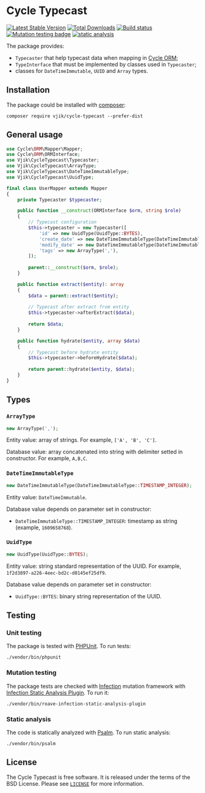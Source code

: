 # Cycle Typecast

[![Latest Stable Version](https://poser.pugx.org/vjik/cycle-typecast/v/stable.png)](https://packagist.org/packages/vjik/cycle-typecast)
[![Total Downloads](https://poser.pugx.org/vjik/cycle-typecast/downloads.png)](https://packagist.org/packages/vjik/cycle-typecast)
[![Build status](https://github.com/vjik/cycle-typecast/workflows/build/badge.svg)](https://github.com/vjik/cycle-typecast/actions?query=workflow%3Abuild)
[![Mutation testing badge](https://img.shields.io/endpoint?style=flat&url=https%3A%2F%2Fbadge-api.stryker-mutator.io%2Fgithub.com%2Fvjik%2Fcycle-typecast%2Fmaster)](https://dashboard.stryker-mutator.io/reports/github.com/vjik/cycle-typecast/master)
[![static analysis](https://github.com/vjik/cycle-typecast/workflows/static%20analysis/badge.svg)](https://github.com/vjik/cycle-typecast/actions?query=workflow%3A%22static+analysis%22)

The package provides:

- `Typecaster` that help typecast data when mapping in [Cycle ORM](https://cycle-orm.dev/);
- `TypeInterface` that must be implemented by classes used in `Typecaster`;
- classes for `DateTimeImmutable`, `UUID` and `Array` types.

## Installation

The package could be installed with [composer](https://getcomposer.org/download/):

```shell
composer require vjik/cycle-typecast --prefer-dist
```

## General usage

```php
use Cycle\ORM\Mapper\Mapper;
use Cycle\ORM\ORMInterface;
use Vjik\CycleTypecast\Typecaster;
use Vjik\CycleTypecast\ArrayType;
use Vjik\CycleTypecast\DateTimeImmutableType;
use Vjik\CycleTypecast\UuidType;

final class UserMapper extends Mapper
{
    private Typecaster $typecaster;

    public function __construct(ORMInterface $orm, string $role)
    {
        // Typecast configuration
        $this->typecaster = new Typecaster([
            'id' => new UuidType(UuidType::BYTES),
            'create_date' => new DateTimeImmutableType(DateTimeImmutableType::TIMESTAMP_INTEGER),
            'modify_date' => new DateTimeImmutableType(DateTimeImmutableType::TIMESTAMP_INTEGER),
            'tags' => new ArrayType(','),
        ]);
        
        parent::__construct($orm, $role);
    }

    public function extract($entity): array
    {
        $data = parent::extract($entity);
        
        // Typecast after extract from entity
        $this->typecaster->afterExtract($data);
        
        return $data;
    }

    public function hydrate($entity, array $data)
    {
        // Typecast before hydrate entity
        $this->typecaster->beforeHydrate($data);
        
        return parent::hydrate($entity, $data);
    }
}
```

## Types

### `ArrayType`

```php
new ArrayType(',');
``` 

Entity value: array of strings. For example, `['A', 'B', 'C']`.

Database value: array concatenated into string with delimiter setted in constructor. For example, `A,B,C`.

### `DateTimeImmutableType`

```php
new DateTimeImmutableType(DateTimeImmutableType::TIMESTAMP_INTEGER);
```

Entity value: `DateTimeImmutable`.

Database value depends on parameter set in constructor:

- `DateTimeImmutableType::TIMESTAMP_INTEGER`: timestamp as string (example, `1609658768`).

### `UuidType`

```php
new UuidType(UuidType::BYTES);
```

Entity value: string standard representation of the UUID. For example, `1f2d3897-a226-4eec-bd2c-d0145ef25df9`.

Database value depends on parameter set in constructor:

- `UuidType::BYTES`: binary string representation of the UUID.

## Testing

### Unit testing

The package is tested with [PHPUnit](https://phpunit.de/). To run tests:

```shell
./vendor/bin/phpunit
```

### Mutation testing

The package tests are checked with [Infection](https://infection.github.io/) mutation framework with
[Infection Static Analysis Plugin](https://github.com/Roave/infection-static-analysis-plugin). To run it:

```shell
./vendor/bin/roave-infection-static-analysis-plugin
```

### Static analysis

The code is statically analyzed with [Psalm](https://psalm.dev/). To run static analysis:

```shell
./vendor/bin/psalm
```

## License

The Cycle Typecast is free software. It is released under the terms of the BSD License.
Please see [`LICENSE`](./LICENSE.md) for more information.
